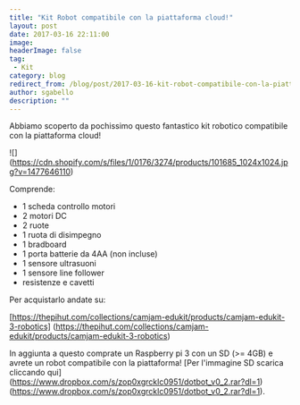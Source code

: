 ```yaml
---
title: "Kit Robot compatibile con la piattaforma cloud!"
layout: post
date: 2017-03-16 22:11:00
image: 
headerImage: false
tag: 
 - Kit
category: blog
redirect_from: /blog/post/2017-03-16-kit-robot-compatibile-con-la-piattaforma-cloud
author: sgabello
description: ""
---
```


Abbiamo scoperto da pochissimo questo fantastico kit robotico compatibile con la piattaforma cloud! 

![] (https://cdn.shopify.com/s/files/1/0176/3274/products/101685_1024x1024.jpg?v=1477646110) 

Comprende:

* 1 scheda controllo motori
* 2 motori DC
* 2 ruote 
* 1 ruota di disimpegno
* 1 bradboard
* 1 porta batterie da 4AA (non incluse)
* 1 sensore ultrasuoni
* 1 sensore line follower
* resistenze e cavetti


Per acquistarlo andate su: 

[https://thepihut.com/collections/camjam-edukit/products/camjam-edukit-3-robotics] (https://thepihut.com/collections/camjam-edukit/products/camjam-edukit-3-robotics) 

In aggiunta a questo comprate un Raspberry pi 3 con un SD (>= 4GB) e avrete un robot compatibile con la piattaforma! 
[Per l'immagine SD scarica cliccando qui] (https://www.dropbox.com/s/zop0xgrcklc0951/dotbot_v0_2.rar?dl=1)
(https://www.dropbox.com/s/zop0xgrcklc0951/dotbot_v0_2.rar?dl=1).